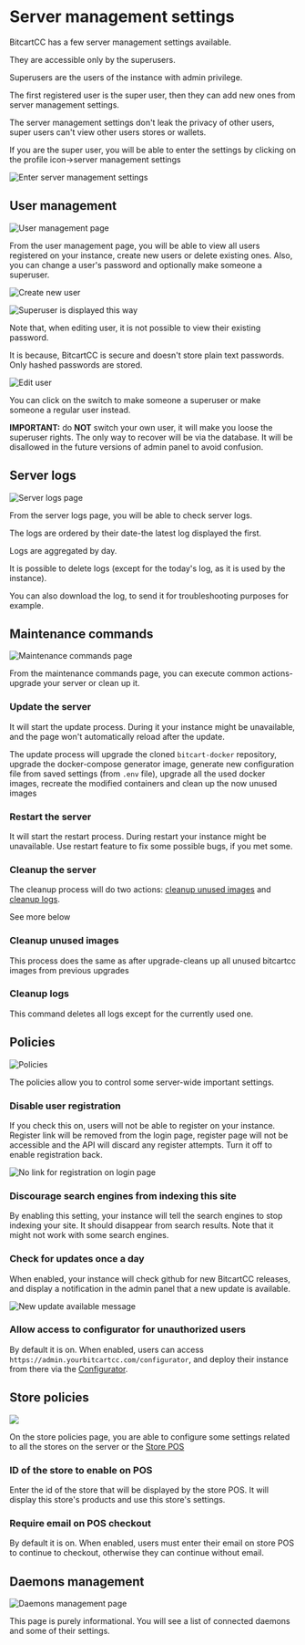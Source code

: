 # Server management settings

BitcartCC has a few server management settings available.

They are accessible only by the superusers.

Superusers are the users of the instance with admin privilege.

The first registered user is the super user, then they can add new ones from server management settings.

The server management settings don't leak the privacy of other users, super users can't view other users stores or wallets.

If you are the super user, you will be able to enter the settings by clicking on the profile icon->server management settings

![Enter server management settings](../.gitbook/assets/server\_management\_enter.png)

## User management

![User management page](../.gitbook/assets/user\_management.png)

From the user management page, you will be able to view all users registered on your instance, create new users or delete existing ones. Also, you can change a user's password and optionally make someone a superuser.

![Create new user](../.gitbook/assets/create\_user.png)

![Superuser is displayed this way](../.gitbook/assets/superuser.png)

Note that, when editing user, it is not possible to view their existing password.

It is because, BitcartCC is secure and doesn't store plain text passwords. Only hashed passwords are stored.

![Edit user](../.gitbook/assets/edit\_user.png)

You can click on the switch to make someone a superuser or make someone a regular user instead.

**IMPORTANT:** do **NOT** switch your own user, it will make you loose the superuser rights. The only way to recover will be via the database. It will be disallowed in the future versions of admin panel to avoid confusion.

## Server logs

![Server logs page](../.gitbook/assets/server\_logs.png)

From the server logs page, you will be able to check server logs.

The logs are ordered by their date-the latest log displayed the first.

Logs are aggregated by day.

It is possible to delete logs (except for the today's log, as it is used by the instance).

You can also download the log, to send it for troubleshooting purposes for example.

## Maintenance commands

![Maintenance commands page](../.gitbook/assets/maintenance\_commands.png)

From the maintenance commands page, you can execute common actions-upgrade your server or clean up it.

### Update the server

It will start the update process. During it your instance might be unavailable, and the page won't automatically reload after the update.

The update process will upgrade the cloned `bitcart-docker` repository, upgrade the docker-compose generator image, generate new configuration file from saved settings (from `.env` file), upgrade all the used docker images, recreate the modified containers and clean up the now unused images

### Restart the server

It will start the restart process. During restart your instance might be unavailable. Use restart feature to fix some possible bugs, if you met some.

### Cleanup the server

The cleanup process will do two actions: [cleanup unused images](server-management-settings.md#cleanup-unused-images) and [cleanup logs](server-management-settings.md#cleanup-logs).

See more below

### Cleanup unused images

This process does the same as after upgrade-cleans up all unused bitcartcc images from previous upgrades

### Cleanup logs

This command deletes all logs except for the currently used one.

## Policies

![Policies](../.gitbook/assets/policies.png)

The policies allow you to control some server-wide important settings.

### Disable user registration

If you check this on, users will not be able to register on your instance. Register link will be removed from the login page, register page will not be accessible and the API will discard any register attempts. Turn it off to enable registration back.

![No link for registration on login page](../.gitbook/assets/register\_no\_link.png)

### Discourage search engines from indexing this site

By enabling this setting, your instance will tell the search engines to stop indexing your site. It should disappear from search results. Note that it might not work with some search engines.

### Check for updates once a day

When enabled, your instance will check github for new BitcartCC releases, and display a notification in the admin panel that a new update is available.

![New update available message](../.gitbook/assets/new\_update.jpg)

### Allow access to configurator for unauthorized users

By default it is on. When enabled, users can access `https://admin.yourbitcartcc.com/configurator`, and deploy their instance from there via the [Configurator](../deployment/configurator.md).

## Store policies

![](<../.gitbook/assets/store\_policies (1).png>)

On the store policies page, you are able to configure some settings related to all the stores on the server or the [Store POS](store-pos.md)

### ID of the store to enable on POS

Enter the id of the store that will be displayed by the store POS. It will display this store's products and use this store's settings.

### Require email on POS checkout

By default it is on. When enabled, users must enter their email on store POS to continue to checkout, otherwise they can continue without email.

## Daemons management

![Daemons management page](../.gitbook/assets/daemons\_management.png)

This page is purely informational. You will see a list of connected daemons and some of their settings.
